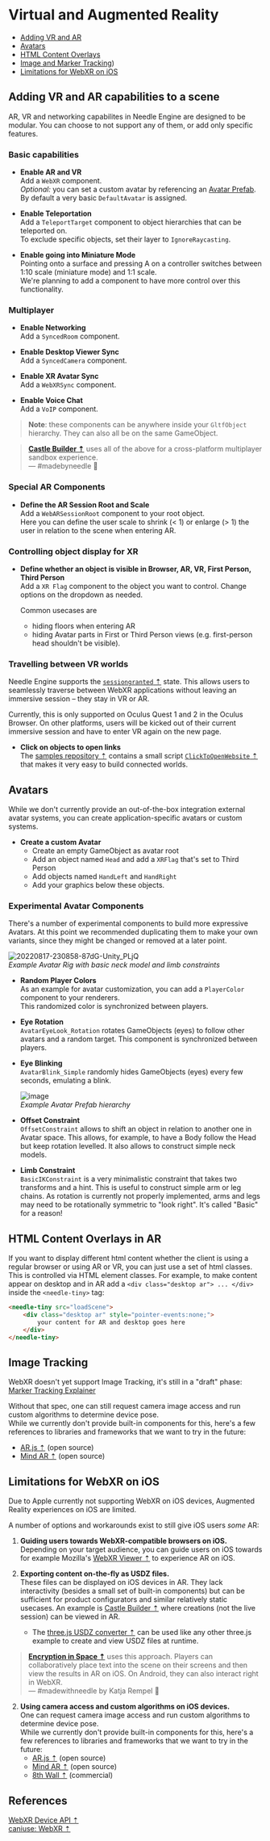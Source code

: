 # Virtual and Augmented Reality

- [Adding VR and AR](#adding-vr-and-ar-capabilities-to-a-scene)  
- [Avatars](#avatars)  
- [HTML Content Overlays](#html-content-overlays-in-ar)  
- [Image and Marker Tracking](#image-tracking))  
- [Limitations for WebXR on iOS](#limitations-for-webxr-on-ios)  

## Adding VR and AR capabilities to a scene

AR, VR and networking capabilites in Needle Engine are designed to be modular. You can choose to not support any of them, or add only specific features. 

### Basic capabilities

- **Enable AR and VR**  
  Add a `WebXR` component.  
  *Optional:* you can set a custom avatar by referencing an [Avatar Prefab](#avatars).   
  By default a very basic `DefaultAvatar` is assigned.
  
- **Enable Teleportation**  
  Add a `TeleportTarget` component to object hierarchies that can be teleported on.  
  To exclude specific objects, set their layer to `IgnoreRaycasting`.  

- **Enable going into Miniature Mode**  
  Pointing onto a surface and pressing <kb>A</kb> on a controller switches between 1:10 scale (miniature mode) and 1:1 scale.  
  We're planning to add a component to have more control over this functionality.  

### Multiplayer

- **Enable Networking**  
  Add a `SyncedRoom` component.

- **Enable Desktop Viewer Sync**  
  Add a `SyncedCamera` component.

- **Enable XR Avatar Sync**  
  Add a `WebXRSync` component.
  
- **Enable Voice Chat**  
  Add a `VoIP` component.

> **Note**: these components can be anywhere inside your `GltfObject` hierarchy. They can also all be on the same GameObject.

 > **[Castle Builder ⇡](https://castle.needle.tools/)** uses all of the above for a cross-platform multiplayer sandbox experience.   
 > — #madebyneedle 💚  
   
### Special AR Components

- **Define the AR Session Root and Scale**  
  Add a `WebARSessionRoot` component to your root object.  
  Here you can define the user scale to shrink (< 1) or enlarge (> 1) the user in relation to the scene when entering AR.

### Controlling object display for XR

- **Define whether an object is visible in Browser, AR, VR, First Person, Third Person**  
  Add a `XR Flag` component to the object you want to control. Change options on the dropdown as needed.  
  
  Common usecases are
  - hiding floors when entering AR
  - hiding Avatar parts in First or Third Person views (e.g. first-person head shouldn't be visible).

### Travelling between VR worlds

Needle Engine supports the [`sessiongranted` ⇡](https://github.com/immersive-web/navigation) state. This allows users to seamlessly traverse between WebXR applications without leaving an immersive session – they stay in VR or AR.  

Currently, this is only supported on Oculus Quest 1 and 2 in the Oculus Browser. On other platforms, users will be kicked out of their current immersive session and have to enter VR again on the new page.  

- **Click on objects to open links**  
  The [samples repository ⇡](https://github.com/needle-tools/needle-engine-samples) contains a small script [`ClickToOpenWebsite` ⇡](https://github.com/needle-tools/needle-engine-samples/blob/main/package/Runtime/Needle%20Engine%20Samples~/ClickToOpenWebsite.ts) that makes it very easy to build connected worlds.  

## Avatars

While we don't currently provide an out-of-the-box integration external avatar systems, you can create application-specific avatars or custom systems.  

- **Create a custom Avatar**  
  - Create an empty GameObject as avatar root
  - Add an object named `Head` and add a `XRFlag` that's set to Third Person
  - Add objects named `HandLeft` and `HandRight`
  - Add your graphics below these objects.

### Experimental Avatar Components

There's a number of experimental components to build more expressive Avatars. At this point we recommended duplicating them to make your own variants, since they might be changed or removed at a later point.  

![20220817-230858-87dG-Unity_PLjQ](https://user-images.githubusercontent.com/2693840/185243523-57c4b2a9-0ec7-4f88-b53b-585e879d504d.gif)  
*Example Avatar Rig with basic neck model and limb constraints*

- **Random Player Colors**  
  As an example for avatar customization, you can add a `PlayerColor` component to your renderers.  
  This randomized color is synchronized between players.  

- **Eye Rotation**  
  `AvatarEyeLook_Rotation` rotates GameObjects (eyes) to follow other avatars and a random target. This component is synchronized between players.  
  
- **Eye Blinking**  
  `AvatarBlink_Simple` randomly hides GameObjects (eyes) every few seconds, emulating a blink.  
  
  ![image](https://user-images.githubusercontent.com/2693840/185233753-e6de49f0-31c3-4851-9919-551309303ebd.png)  
  *Example Avatar Prefab hierarchy*
  
- **Offset Constraint**  
  `OffsetConstraint` allows to shift an object in relation to another one in Avatar space. This allows, for example, to have a Body follow the Head but keep rotation levelled. It also allows to construct simple neck models.  
  
- **Limb Constraint**  
  `BasicIKConstraint` is a very minimalistic constraint that takes two transforms and a hint. This is useful to construct simple arm or leg chains. As rotation is currently not properly implemented, arms and legs may need to be rotationally symmetric to "look right". It's called "Basic" for a reason!  

## HTML Content Overlays in AR  
    
If you want to display different html content whether the client is using a regular browser or using AR or VR, you can just use a set of html classes.  
This is controlled via HTML element classes. For example, to make content appear on desktop and in AR add a ``<div class="desktop ar"> ... </div>`` inside the `<needle-tiny>` tag:  

```html
<needle-tiny src="loadScene">
    <div class="desktop ar" style="pointer-events:none;">
        your content for AR and desktop goes here
    </div>
</needle-tiny>
```

## Image Tracking

WebXR doesn't yet support Image Tracking, it's still in a "draft" phase: [Marker Tracking Explainer](https://github.com/immersive-web/marker-tracking/blob/main/explainer.md)  

Without that spec, one can still request camera image access and run custom algorithms to determine device pose.  
While we currently don't provide built-in components for this, here's a few references to libraries and frameworks that we want to try in the future:  
   - [AR.js ⇡](https://github.com/AR-js-org/AR.js) (open source)
   - [Mind AR ⇡](https://github.com/hiukim/mind-ar-js) (open source)

## Limitations for WebXR on iOS

Due to Apple currently not supporting WebXR on iOS devices, Augmented Reality experiences on iOS are limited.  

A number of options and workarounds exist to still give iOS users _some_ AR:  

1. **Guiding users towards WebXR-compatible browsers on iOS.**
   Depending on your target audience, you can guide users on iOS towards for example Mozilla's [WebXR Viewer ⇡](https://apps.apple.com/de/app/webxr-viewer/id1295998056) to experience AR on iOS.  
   
3. **Exporting content on-the-fly as USDZ files.**  
   These files can be displayed on iOS devices in AR. They lack interactivity (besides a small set of built-in components) but can be sufficient for product configurators and similar relatively static usecases.
   An example is [Castle Builder ⇡](https://castle.needle.tools) where creations (not the live session) can be viewed in AR.
   - The [three.js USDZ converter ⇡](https://threejs.org/examples/misc_exporter_usdz.html) can be used like any other three.js example to create and view USDZ files at runtime.  

 > **[Encryption in Space ⇡](https://accurate-tree-observation.glitch.me/)** uses this approach. Players can collaboratively place text into the scene on their screens and then view the results in AR on iOS. On Android, they can also interact right in WebXR.   
 > — #madewithneedle by Katja Rempel 💚  

2. **Using camera access and custom algorithms on iOS devices.**  
   One can request camera image access and run custom algorithms to determine device pose.  
   While we currently don't provide built-in components for this, here's a few references to libraries and frameworks that we want to try in the future:  
   - [AR.js ⇡](https://github.com/AR-js-org/AR.js) (open source)
   - [Mind AR ⇡](https://github.com/hiukim/mind-ar-js) (open source)
   - [8th Wall ⇡](https://www.8thwall.com/) (commercial)

## References

[WebXR Device API ⇡](https://www.w3.org/TR/webxr/)  
[caniuse: WebXR ⇡](https://caniuse.com/webxr)  
